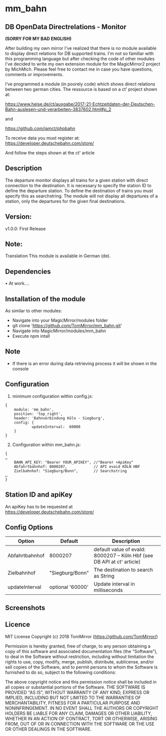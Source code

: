 # mm_bahn
## DB OpenData Directrelations - Monitor

**(SORRY FOR MY BAD ENGLISH)**

After building my own mirror I've realized that there is no module available to display direct relations for DB supported trains.
I'm not so familiar with this programming language but after checking the code of other modules I've decided to write my own extension module for the MagicMirror2 project by MichMich.
Please feel free to contact me in case you have questions, comments or improvements.

I’ve programmed a module (in poorely code) which shows direct relations between two german cities.
The ressource is based on a ct’ project shown at:

https://www.heise.de/ct/ausgabe/2017-21-Echtzeitdaten-der-Deutschen-Bahn-auslesen-und-verarbeiten-3837602.html#p_2

and

https://github.com/jamct/phpbahn

To receive data you must register at: https://developer.deutschebahn.com/store/

And follow the steps shown at the ct' article


## Description
The departure monitor displays all trains for a given station with direct connection to the destination. It is necessary to specify the station ID to define the departure station. To define the destination of trains you must specify this as searchstring. The module will not display all departures of a station, only the departures for the given final destinations.

## Version:
v1.0.0: First Release

## Note:
Translation
This module is available in German (de).

## Dependencies
•	At work….

## Installation of the module
As similar to other modules:
- Navigate into your MagicMirror/modules folder
- git clone 'https://github.com/TomMirror/mm_bahn.git'
- Navigate into MagicMirror/modules/mm_bahn
- Execute npm intall

## Note
- If there is an error during data retrieving process it will be shown in the console

## Configuration
1.	minimum configuration within config.js:
```
{
    module: 'mm_bahn',
    position: 'top_right',
    header: 'Bahnverbindung Köln - Siegburg',	
    config: {
            updateInterval:  60000
    }
}
````

2.	Configuration within mm_bahn.js:
```
{
…
    BAHN_API_KEY: "Bearer YOUR_APIKEY", //"Bearer +ApiKey"
    Abfahrtbahnhof: 8000207,            // API evaid KÖLN HBF      
    Zielbahnhof: "Siegburg/Bonn",       // Searchstring
…
}
```

## Station ID and apiKey
An apiKey has to be requested at https://developer.deutschebahn.com/store/

## Config Options
Option | Default | Description
-------|---------|------------
Abfahrtbahnhof | 8000207 | default value of evaId: 8000207 – Köln Hbf (see DB API at ct' article)
Zielbahnhof | "Siegburg/Bonn" |	The destination to search as String
updateInterval | optional '60000' |	Update interval in milliseconds

## Screenshots
  
## Licence
MIT License
Copyright (c) 2018 TomMirror  (https://github.com/TomMirror/)

Permission is hereby granted, free of charge, to any person obtaining a copy of this software and associated documentation files (the "Software"), to deal in the Software without restriction, including without limitation the rights to use, copy, modify, merge, publish, distribute, sublicense, and/or sell copies of the Software, and to permit persons to whom the Software is furnished to do so, subject to the following conditions:

The above copyright notice and this permission notice shall be included in all copies or substantial portions of the Software.
THE SOFTWARE IS PROVIDED "AS IS", WITHOUT WARRANTY OF ANY KIND, EXPRESS OR IMPLIED, INCLUDING BUT NOT LIMITED TO THE WARRANTIES OF MERCHANTABILITY, FITNESS FOR A PARTICULAR PURPOSE AND NONINFRINGEMENT. IN NO EVENT SHALL THE AUTHORS OR COPYRIGHT HOLDERS BE LIABLE FOR ANY CLAIM, DAMAGES OR OTHER LIABILITY, WHETHER IN AN ACTION OF CONTRACT, TORT OR OTHERWISE, ARISING FROM, OUT OF OR IN CONNECTION WITH THE SOFTWARE OR THE USE OR OTHER DEALINGS IN THE SOFTWARE.
